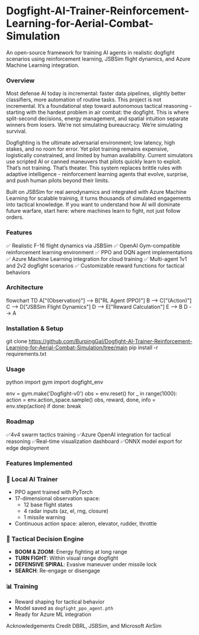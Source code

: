 # Dogfight-AI-Trainer-Reinforcement-Learning-for-Aerial-Combat-Simulation

An open-source framework for training AI agents in realistic dogfight scenarios using reinforcement learning, JSBSim flight dynamics, and Azure Machine Learning integration.

### Overview
Most defense AI today is incremental: faster data pipelines, slightly better classifiers, more automation of routine tasks. This project is not incremental. It’s a foundational step toward autonomous tactical reasoning - starting with the hardest problem in air combat: the dogfight. This is where split-second decisions, energy management, and spatial intuition separate winners from losers. We’re not simulating bureaucracy. We’re simulating survival.

Dogfighting is the ultimate adversarial environment; low latency, high stakes, and no room for error. Yet pilot training remains expensive, logistically constrained, and limited by human availability. Current simulators use scripted AI or canned maneuvers that pilots quickly learn to exploit. That’s not training. That’s theater. This system replaces brittle rules with adaptive intelligence - reinforcement learning agents that evolve, surprise, and push human pilots beyond their limits. 

Built on JSBSim for real aerodynamics and integrated with Azure Machine Learning for scalable training, it turns thousands of simulated engagements into tactical knowledge. If you want to understand how AI will dominate future warfare, start here: where machines learn to fight, not just follow orders.

### Features
✅ Realistic F-16 flight dynamics via JSBSim
✅ OpenAI Gym-compatible reinforcement learning environment
✅ PPO and DQN agent implementations
✅ Azure Machine Learning integration for cloud training
✅ Multi-agent 1v1 and 2v2 dogfight scenarios
✅ Customizable reward functions for tactical behaviors

### Architecture
flowchart TD
    A["(Observation)"] --> B["RL Agent (PPO)"]
    B --> C["(Action)"]
    C --> D["JSBSim Flight Dynamics"]
    D --> E["Reward Calculation"]
    E --> B
    D --> A

 ### Installation & Setup
 git clone https://github.com/BurpingGal/Dogfight-AI-Trainer-Reinforcement-Learning-for-Aerial-Combat-Simulation/tree/main
pip install -r requirements.txt

### Usage
python
import gym
import dogfight_env

env = gym.make('Dogfight-v0')
obs = env.reset()
for _ in range(1000):
    action = env.action_space.sample()
    obs, reward, done, info = env.step(action)
    if done:
        break

### Roadmap
✅4v4 swarm tactics training
✅Azure OpenAI integration for tactical reasoning
✅Real-time visualization dashboard
✅ONNX model export for edge deployment

### Features Implemented

### 🛫 Local AI Trainer
- PPO agent trained with PyTorch
- 17-dimensional observation space:
  - 12 base flight states
  - 4 radar inputs (az, el, rng, closure)
  - 1 missile warning
- Continuous action space: aileron, elevator, rudder, throttle

### 🧠 Tactical Decision Engine
- **BOOM & ZOOM**: Energy fighting at long range
- **TURN FIGHT**: Within visual range dogfight
- **DEFENSIVE SPIRAL**: Evasive maneuver under missile lock
- **SEARCH**: Re-engage or disengage

### 📊 Training
- Reward shaping for tactical behavior
- Model saved as `dogfight_ppo_agent.pth`
- Ready for Azure ML integration

Acknowledgements
Credit DBRL, JSBSim, and Microsoft AirSim

